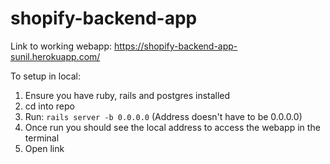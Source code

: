 # shopify-backend-app

Link to working webapp: https://shopify-backend-app-sunil.herokuapp.com/

To setup in local:
 1. Ensure you have ruby, rails and postgres installed
 2. cd into repo
 3. Run: ```rails server -b 0.0.0.0``` (Address doesn't have to be 0.0.0.0)
 4. Once run you should see the local address to access the webapp in the terminal
 5. Open link
 

